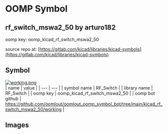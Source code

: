 # OOMP Symbol  
## rf_switch_mswa2_50  by arturo182  
  
oomp key: oomp_kicad_rf_switch_mswa2_50  
  
source repo at: [https://gitlab.com/kicad/libraries/kicad-symbols](https://gitlab.com/kicad/libraries/kicad-symbols)  
## Symbol  
  
[![working.png](working_600.png)](working.png)  
| name | value | 
| --- | --- | 
| symbol name | RF_Switch | 
| library name | RF_Switch | 
| oomp key | oomp_kicad_rf_switch_mswa2_50 | 
| oomp bot github | https://github.com/oomlout/oomlout_oomp_symbol_bot/tree/main/kicad_rf_switch_mswa2_50/working | 
## Images  
